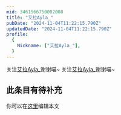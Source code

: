 ```yaml
---
mid: 3461566750002008
title: "艾拉Ayla_"
pubDate: "2024-11-04T11:22:15.790Z"
updatedDate: "2024-11-04T11:22:15.790Z"
profile:
  {
    Nickname: ["艾拉Ayla_"],
  }
---
```


关注[艾拉Ayla_](https://space.bilibili.com/3461566750002008)谢谢喵~ 关注[艾拉Ayla_](https://space.bilibili.com/3461566750002008)谢谢喵~

## 此条目有待补充
你可以在[这里](https://github.com/Yuhanawa/VTuber.ICU-Content/edit/master/v/艾拉Ayla_/index.md)编辑本文
